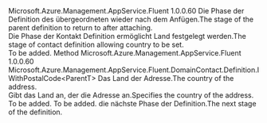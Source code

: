 <Type Name="IWithCountry&lt;ParentT&gt;" FullName="Microsoft.Azure.Management.AppService.Fluent.DomainContact.Definition.IWithCountry&lt;ParentT&gt;">
  <TypeSignature Language="C#" Value="public interface IWithCountry&lt;ParentT&gt;" />
  <TypeSignature Language="ILAsm" Value=".class public interface auto ansi abstract IWithCountry`1&lt;ParentT&gt;" />
  <TypeSignature Language="DocId" Value="T:Microsoft.Azure.Management.AppService.Fluent.DomainContact.Definition.IWithCountry`1" />
  <TypeSignature Language="VB.NET" Value="Public Interface IWithCountry(Of ParentT)" />
  <TypeSignature Language="F#" Value="type IWithCountry&lt;'ParentT&gt; = interface" />
  <AssemblyInfo>
    <AssemblyName>Microsoft.Azure.Management.AppService.Fluent</AssemblyName>
    <AssemblyVersion>1.0.0.60</AssemblyVersion>
  </AssemblyInfo>
  <TypeParameters>
    <TypeParameter Name="ParentT" />
  </TypeParameters>
  <Interfaces />
  <Docs>
    <typeparam name="ParentT"><span data-ttu-id="da9f4-101">Die Phase der Definition des übergeordneten wieder nach dem Anfügen.</span><span class="sxs-lookup"><span data-stu-id="da9f4-101">The stage of the parent definition to return to after attaching.</span></span></typeparam>
    <summary>
            <span data-ttu-id="da9f4-102">Die Phase der Kontakt Definition ermöglicht Land festgelegt werden.</span><span class="sxs-lookup"><span data-stu-id="da9f4-102">The stage of contact definition allowing country to be set.</span></span>
            </summary>
    <remarks>To be added.</remarks>
  </Docs>
  <Members>
    <Member MemberName="WithCountry">
      <MemberSignature Language="C#" Value="public Microsoft.Azure.Management.AppService.Fluent.DomainContact.Definition.IWithPostalCode&lt;ParentT&gt; WithCountry (Microsoft.Azure.Management.ResourceManager.Fluent.Core.CountryISOCode country);" />
      <MemberSignature Language="ILAsm" Value=".method public hidebysig newslot virtual instance class Microsoft.Azure.Management.AppService.Fluent.DomainContact.Definition.IWithPostalCode`1&lt;!ParentT&gt; WithCountry(class Microsoft.Azure.Management.ResourceManager.Fluent.Core.CountryISOCode country) cil managed" />
      <MemberSignature Language="DocId" Value="M:Microsoft.Azure.Management.AppService.Fluent.DomainContact.Definition.IWithCountry`1.WithCountry(Microsoft.Azure.Management.ResourceManager.Fluent.Core.CountryISOCode)" />
      <MemberSignature Language="VB.NET" Value="Public Function WithCountry (country As CountryISOCode) As IWithPostalCode(Of ParentT)" />
      <MemberSignature Language="F#" Value="abstract member WithCountry : Microsoft.Azure.Management.ResourceManager.Fluent.Core.CountryISOCode -&gt; Microsoft.Azure.Management.AppService.Fluent.DomainContact.Definition.IWithPostalCode&lt;'ParentT&gt;" Usage="iWithCountry.WithCountry country" />
      <MemberType>Method</MemberType>
      <AssemblyInfo>
        <AssemblyName>Microsoft.Azure.Management.AppService.Fluent</AssemblyName>
        <AssemblyVersion>1.0.0.60</AssemblyVersion>
      </AssemblyInfo>
      <ReturnValue>
        <ReturnType>Microsoft.Azure.Management.AppService.Fluent.DomainContact.Definition.IWithPostalCode&lt;ParentT&gt;</ReturnType>
      </ReturnValue>
      <Parameters>
        <Parameter Name="country" Type="Microsoft.Azure.Management.ResourceManager.Fluent.Core.CountryISOCode" />
      </Parameters>
      <Docs>
        <param name="country"><span data-ttu-id="da9f4-103">Das Land der Adresse.</span><span class="sxs-lookup"><span data-stu-id="da9f4-103">The country of the address.</span></span></param>
        <summary>
            <span data-ttu-id="da9f4-104">Gibt das Land an, der die Adresse an.</span><span class="sxs-lookup"><span data-stu-id="da9f4-104">Specifies the country of the address.</span></span>
            </summary>
        <returns>To be added.</returns>
        <remarks>To be added.</remarks>
        <return><span data-ttu-id="da9f4-105">die nächste Phase der Definition.</span><span class="sxs-lookup"><span data-stu-id="da9f4-105">The next stage of the definition.</span></span></return>
      </Docs>
    </Member>
  </Members>
</Type>